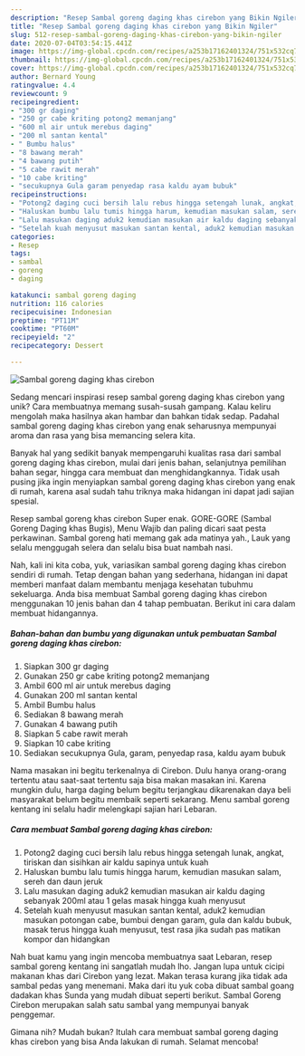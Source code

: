 ```yaml
---
description: "Resep Sambal goreng daging khas cirebon yang Bikin Ngiler"
title: "Resep Sambal goreng daging khas cirebon yang Bikin Ngiler"
slug: 512-resep-sambal-goreng-daging-khas-cirebon-yang-bikin-ngiler
date: 2020-07-04T03:54:15.441Z
image: https://img-global.cpcdn.com/recipes/a253b17162401324/751x532cq70/sambal-goreng-daging-khas-cirebon-foto-resep-utama.jpg
thumbnail: https://img-global.cpcdn.com/recipes/a253b17162401324/751x532cq70/sambal-goreng-daging-khas-cirebon-foto-resep-utama.jpg
cover: https://img-global.cpcdn.com/recipes/a253b17162401324/751x532cq70/sambal-goreng-daging-khas-cirebon-foto-resep-utama.jpg
author: Bernard Young
ratingvalue: 4.4
reviewcount: 9
recipeingredient:
- "300 gr daging"
- "250 gr cabe kriting potong2 memanjang"
- "600 ml air untuk merebus daging"
- "200 ml santan kental"
- " Bumbu halus"
- "8 bawang merah"
- "4 bawang putih"
- "5 cabe rawit merah"
- "10 cabe kriting"
- "secukupnya Gula garam penyedap rasa kaldu ayam bubuk"
recipeinstructions:
- "Potong2 daging cuci bersih lalu rebus hingga setengah lunak, angkat, tiriskan dan sisihkan air kaldu sapinya untuk kuah"
- "Haluskan bumbu lalu tumis hingga harum, kemudian masukan salam, sereh dan daun jeruk"
- "Lalu masukan daging aduk2 kemudian masukan air kaldu daging sebanyak 200ml atau 1 gelas masak hingga kuah menyusut"
- "Setelah kuah menyusut masukan santan kental, aduk2 kemudian masukan potongan cabe, bumbui dengan garam, gula dan kaldu bubuk, masak terus hingga kuah menyusut, test rasa jika sudah pas matikan kompor dan hidangkan"
categories:
- Resep
tags:
- sambal
- goreng
- daging

katakunci: sambal goreng daging 
nutrition: 116 calories
recipecuisine: Indonesian
preptime: "PT11M"
cooktime: "PT60M"
recipeyield: "2"
recipecategory: Dessert

---
```



![Sambal goreng daging khas cirebon](https://img-global.cpcdn.com/recipes/a253b17162401324/751x532cq70/sambal-goreng-daging-khas-cirebon-foto-resep-utama.jpg)

Sedang mencari inspirasi resep sambal goreng daging khas cirebon yang unik? Cara membuatnya memang susah-susah gampang. Kalau keliru mengolah maka hasilnya akan hambar dan bahkan tidak sedap. Padahal sambal goreng daging khas cirebon yang enak seharusnya mempunyai aroma dan rasa yang bisa memancing selera kita.

Banyak hal yang sedikit banyak mempengaruhi kualitas rasa dari sambal goreng daging khas cirebon, mulai dari jenis bahan, selanjutnya pemilihan bahan segar, hingga cara membuat dan menghidangkannya. Tidak usah pusing jika ingin menyiapkan sambal goreng daging khas cirebon yang enak di rumah, karena asal sudah tahu triknya maka hidangan ini dapat jadi sajian spesial.

Resep sambal goreng khas cirebon Super enak. GORE-GORE (Sambal Goreng Daging khas Bugis), Menu Wajib dan paling dicari saat pesta perkawinan. Sambal goreng hati memang gak ada matinya yah., Lauk yang selalu menggugah selera dan selalu bisa buat nambah nasi.


Nah, kali ini kita coba, yuk, variasikan sambal goreng daging khas cirebon sendiri di rumah. Tetap dengan bahan yang sederhana, hidangan ini dapat memberi manfaat dalam membantu menjaga kesehatan tubuhmu sekeluarga. Anda bisa membuat Sambal goreng daging khas cirebon menggunakan 10 jenis bahan dan 4 tahap pembuatan. Berikut ini cara dalam membuat hidangannya.

<!--inarticleads1-->

##### Bahan-bahan dan bumbu yang digunakan untuk pembuatan Sambal goreng daging khas cirebon:

1. Siapkan 300 gr daging
1. Gunakan 250 gr cabe kriting potong2 memanjang
1. Ambil 600 ml air untuk merebus daging
1. Gunakan 200 ml santan kental
1. Ambil  Bumbu halus
1. Sediakan 8 bawang merah
1. Gunakan 4 bawang putih
1. Siapkan 5 cabe rawit merah
1. Siapkan 10 cabe kriting
1. Sediakan secukupnya Gula, garam, penyedap rasa, kaldu ayam bubuk


Nama masakan ini begitu terkenalnya di Cirebon. Dulu hanya orang-orang tertentu atau saat-saat tertentu saja bisa makan masakan ini. Karena mungkin dulu, harga daging belum begitu terjangkau dikarenakan daya beli masyarakat belum begitu membaik seperti sekarang. Menu sambal goreng kentang ini selalu hadir melengkapi sajian hari Lebaran. 

<!--inarticleads2-->

##### Cara membuat Sambal goreng daging khas cirebon:

1. Potong2 daging cuci bersih lalu rebus hingga setengah lunak, angkat, tiriskan dan sisihkan air kaldu sapinya untuk kuah
1. Haluskan bumbu lalu tumis hingga harum, kemudian masukan salam, sereh dan daun jeruk
1. Lalu masukan daging aduk2 kemudian masukan air kaldu daging sebanyak 200ml atau 1 gelas masak hingga kuah menyusut
1. Setelah kuah menyusut masukan santan kental, aduk2 kemudian masukan potongan cabe, bumbui dengan garam, gula dan kaldu bubuk, masak terus hingga kuah menyusut, test rasa jika sudah pas matikan kompor dan hidangkan


Nah buat kamu yang ingin mencoba membuatnya saat Lebaran, resep sambal goreng kentang ini sangatlah mudah lho. Jangan lupa untuk cicipi makanan khas dari Cirebon yang lezat. Makan terasa kurang jika tidak ada sambal pedas yang menemani. Maka dari itu yuk coba dibuat sambal goang dadakan khas Sunda yang mudah dibuat seperti berikut. Sambal Goreng Cirebon merupakan salah satu sambal yang mempunyai banyak penggemar. 

Gimana nih? Mudah bukan? Itulah cara membuat sambal goreng daging khas cirebon yang bisa Anda lakukan di rumah. Selamat mencoba!
